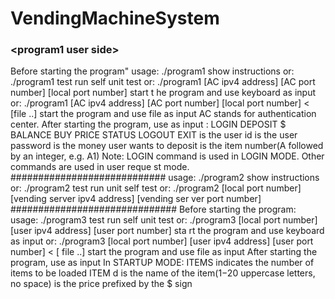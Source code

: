 VendingMachineSystem
====================
### \<program1 user side\>
Before starting the program"
usage: ./program1
show instructions
or: ./program1 test
run self unit test
or: ./program1 [AC ipv4 address] [AC port number] [local port number] start t
he program and use keyboard as input
or: ./program1 [AC ipv4 address] [AC port number] [local port number] < [file
..] start the program and use file as input
AC stands for authentication center.
After starting the program, use <COMMAND> as input
<COMMAND>:
LOGIN <USERID> <PASSWORD>
DEPOSIT $<DOLLARS>
BALANCE
BUY <INDEX>
PRICE <INDEX>
STATUS
LOGOUT
EXIT
<USERID> is the user id
<PASSWORD> is the user password
<DOLLARS> is the money user wants to deposit
<INDEX> is the item number(A followed by an integer, e.g. A1)
Note: LOGIN command is used in LOGIN MODE. Other commands are used in user reque
st mode.
##############<program2 authentication center>##############
usage: ./program2
show instructions
or: ./program2 test
run unit self test
or: ./program2 [local port number] [vending server ipv4 address] [vending ser
ver port number]
###############<program3 vending server side>###############
Before starting the program:
usage: ./program3 test
run self unit test
or: ./program3 [local port number] [user ipv4 address] [user port number] sta
rt the program and use keyboard as input
or: ./program3 [local port number] [user ipv4 address] [user port number] < [
file ..] start the program and use file as input
After starting the program, use <COMMAND> as input
In STARTUP MODE:
ITEMS <NUMBER>
<NUMBER> indicates the number of items to be loaded
ITEM <XYZ> <DOLLARS>d
<XYZ> is the name of the item(1−20 uppercase letters, no space)
<DOLLARS> is the price prefixed by the $ sign
